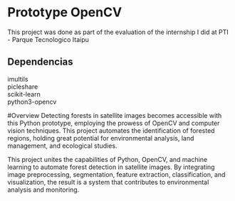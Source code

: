 # Prototype OpenCV
This project was done as part of the evaluation of the internship I did at PTI - Parque Tecnologico Itaipu
## Dependencias
imultils \
picleshare \
scikit-learn \
python3-opencv 

#Overview
Detecting forests in satellite images becomes accessible with this Python prototype, employing the prowess of OpenCV and computer vision techniques. This project automates the identification of forested regions, holding great potential for environmental analysis, land management, and ecological studies.

This project unites the capabilities of Python, OpenCV, and machine learning to automate forest detection in satellite images. By integrating image preprocessing, segmentation, feature extraction, classification, and visualization, the result is a system that contributes to environmental analysis and monitoring.



